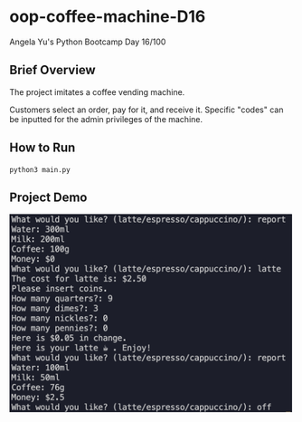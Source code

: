 # oop-coffee-machine-D16
Angela Yu's Python Bootcamp Day 16/100

## Brief Overview
The project imitates a coffee vending machine.

Customers select an order, pay for it, and receive it.
Specific "codes" can be inputted for the admin privileges of the machine.

## How to Run
```
python3 main.py
```

## Project Demo
<img src="https://github.com/caljzl98/oop-coffee-machine-D16/blob/main/project-demo.png" alt="project demo in VSC terminal" width="500">
